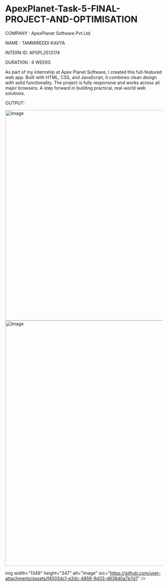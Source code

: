 # ApexPlanet-Task-5-FINAL-PROJECT-AND-OPTIMISATION

COMPANY : ApexPlanet Software Pvt.Ltd.

NAME : TAMMIREDDI KAVYA

INTERN ID: APSPL2513174

DURATION : 6 WEEKS

As part of my internship at Apex Planet Software, I created this full-featured web app.
Built with HTML, CSS, and JavaScript, it combines clean design with solid functionality.
The project is fully responsive and works across all major browsers.
A step forward in building practical, real-world web solutions.

OUTPUT:

<img width="1581" height="673" alt="Image" src="https://github.com/user-attachments/assets/9202b082-3790-4ea0-a75f-0bc41e73173f" />

<img width="1412" height="785" alt="Image" src="https://github.com/user-attachments/assets/7065b325-048c-45dd-94ee-7ccceb0aaf24" />

img width="1349" height="347" alt="Image" src="https://github.com/user-attachments/assets/f4003dc1-e2dc-4859-9d33-d836d0a7b7d7" />
